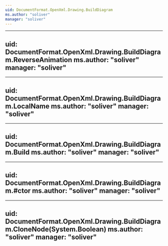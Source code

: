 ```yaml
---
uid: DocumentFormat.OpenXml.Drawing.BuildDiagram
ms.author: "soliver"
manager: "soliver"
---
```


---
uid: DocumentFormat.OpenXml.Drawing.BuildDiagram.ReverseAnimation
ms.author: "soliver"
manager: "soliver"
---

---
uid: DocumentFormat.OpenXml.Drawing.BuildDiagram.LocalName
ms.author: "soliver"
manager: "soliver"
---

---
uid: DocumentFormat.OpenXml.Drawing.BuildDiagram.Build
ms.author: "soliver"
manager: "soliver"
---

---
uid: DocumentFormat.OpenXml.Drawing.BuildDiagram.#ctor
ms.author: "soliver"
manager: "soliver"
---

---
uid: DocumentFormat.OpenXml.Drawing.BuildDiagram.CloneNode(System.Boolean)
ms.author: "soliver"
manager: "soliver"
---
